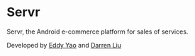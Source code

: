 # Servr

Servr, the Android e-commerce platform for sales of services.
  
Developed by [Eddy Yao](https://github.com/Ederator1/) and [Darren Liu](https://github.com/Daepicren/)
